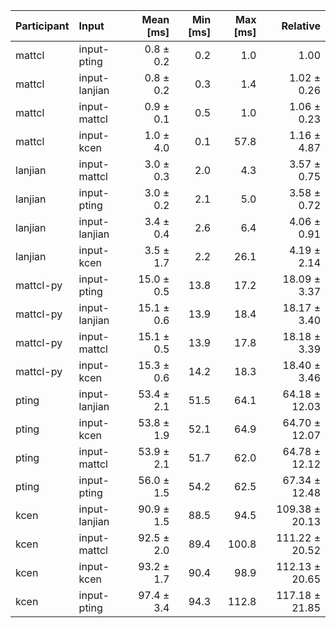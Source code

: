 | Participant | Input | Mean [ms] | Min [ms] | Max [ms] | Relative |
|:---|:---|---:|---:|---:|---:|
| mattcl | input-pting | 0.8 ± 0.2 | 0.2 | 1.0 | 1.00 |
| mattcl | input-lanjian | 0.8 ± 0.2 | 0.3 | 1.4 | 1.02 ± 0.26 |
| mattcl | input-mattcl | 0.9 ± 0.1 | 0.5 | 1.0 | 1.06 ± 0.23 |
| mattcl | input-kcen | 1.0 ± 4.0 | 0.1 | 57.8 | 1.16 ± 4.87 |
| lanjian | input-mattcl | 3.0 ± 0.3 | 2.0 | 4.3 | 3.57 ± 0.75 |
| lanjian | input-pting | 3.0 ± 0.2 | 2.1 | 5.0 | 3.58 ± 0.72 |
| lanjian | input-lanjian | 3.4 ± 0.4 | 2.6 | 6.4 | 4.06 ± 0.91 |
| lanjian | input-kcen | 3.5 ± 1.7 | 2.2 | 26.1 | 4.19 ± 2.14 |
| mattcl-py | input-pting | 15.0 ± 0.5 | 13.8 | 17.2 | 18.09 ± 3.37 |
| mattcl-py | input-lanjian | 15.1 ± 0.6 | 13.9 | 18.4 | 18.17 ± 3.40 |
| mattcl-py | input-mattcl | 15.1 ± 0.5 | 13.9 | 17.8 | 18.18 ± 3.39 |
| mattcl-py | input-kcen | 15.3 ± 0.6 | 14.2 | 18.3 | 18.40 ± 3.46 |
| pting | input-lanjian | 53.4 ± 2.1 | 51.5 | 64.1 | 64.18 ± 12.03 |
| pting | input-kcen | 53.8 ± 1.9 | 52.1 | 64.9 | 64.70 ± 12.07 |
| pting | input-mattcl | 53.9 ± 2.1 | 51.7 | 62.0 | 64.78 ± 12.12 |
| pting | input-pting | 56.0 ± 1.5 | 54.2 | 62.5 | 67.34 ± 12.48 |
| kcen | input-lanjian | 90.9 ± 1.5 | 88.5 | 94.5 | 109.38 ± 20.13 |
| kcen | input-mattcl | 92.5 ± 2.0 | 89.4 | 100.8 | 111.22 ± 20.52 |
| kcen | input-kcen | 93.2 ± 1.7 | 90.4 | 98.9 | 112.13 ± 20.65 |
| kcen | input-pting | 97.4 ± 3.4 | 94.3 | 112.8 | 117.18 ± 21.85 |
